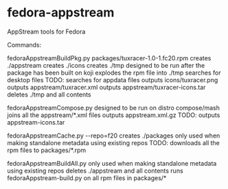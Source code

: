 fedora-appstream
================

AppStream tools for Fedora

Commands:

fedoraAppstreamBuildPkg.py packages/tuxracer-1.0-1.fc20.rpm
	creates ./appstream
	creates ./icons
	creates ./tmp
	designed to be run after the package has been built on koji
	explodes the rpm file into ./tmp
	searches for desktop files
	TODO: searches for appdata files
	outputs icons/tuxracer.png
	outputs appstream/tuxracer.xml
	outputs appstream/tuxracer-icons.tar
	deletes ./tmp and all contents

fedoraAppstreamCompose.py
	designed to be run on distro compose/mash
	joins all the appstream/*.xml files
	outputs appstream.xml.gz
	TODO: outputs appstream-icons.tar

fedoraAppstreamCache.py --repo=f20
	creates ./packages
	only used when making standalone metadata using existing repos
	TODO: downloads all the rpm files to packages/*.rpm

fedoraAppstreamBuildAll.py
	only used when making standalone metadata using existing repos
	deletes ./appstream and all contents
	runs fedoraAppstream-build.py on all rpm files in packages/*

